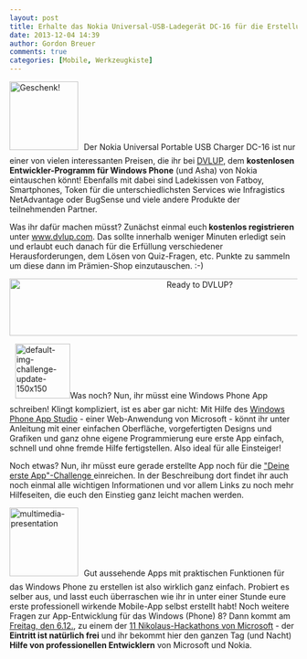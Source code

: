 ```yaml
---
layout: post
title: Erhalte das Nokia Universal-USB-Ladegerät DC-16 für die Erstellung deiner ersten Windows Phone App!
date: 2013-12-04 14:39
author: Gordon Breuer
comments: true
categories: [Mobile, Werkzeugkiste]
---
```

<img class="alignleft  wp-image-6946" style="margin-right: 10px; margin-bottom: 10px;" alt="Geschenk!" src="http://anheledirwp.blob.core.windows.net/wordpress/2013/11/Gift-01-150x150.png" width="120" height="120" />Der Nokia Universal Portable USB Charger DC-16 ist nur einer von vielen interessanten Preisen, die ihr bei <a href="http://www.dvlup.com/anheledir/invite" target="_blank">DVLUP</a>, dem <strong>kostenlosen Entwickler-Programm für Windows Phone</strong> (und Asha) von Nokia eintauschen könnt! Ebenfalls mit dabei sind Ladekissen von Fatboy, Smartphones, Token für die unterschiedlichsten Services wie Infragistics NetAdvantage oder BugSense und viele andere Produkte der teilnehmenden Partner.

Was ihr dafür machen müsst? Zunächst einmal euch<strong> kostenlos registrieren</strong> unter <a title="DVLUP" href="http://www.dvlup.com/anheledir/invite" target="_blank">www.dvlup.com</a>. Das sollte innerhalb weniger Minuten erledigt sein und erlaubt euch danach für die Erfüllung verschiedener Herausforderungen, dem Lösen von Quiz-Fragen, etc. Punkte zu sammeln um diese dann im Prämien-Shop einzutauschen. :-)
<p style="text-align: center;"><a href="http://www.dvlup.com/anheledir/invite"><img class="aligncenter" alt="Ready to DVLUP?" src="http://anheledirwp.blob.core.windows.net/wordpress/2013/10/65858.jpg" width="650" height="100" /></a></p>
<img class="alignright" style="margin-left: 10px; margin-bottom: 10px;" alt="default-img-challenge-update-150x150" src="http://anheledirwp.blob.core.windows.net/wordpress/2013/10/default-img-challenge-update-150x150.png" width="96" height="96" />Was noch? Nun, ihr müsst eine Windows Phone App schreiben! Klingt kompliziert, ist es aber gar nicht: Mit Hilfe des <a title="Windows Phone App Studio (BETA)" href="http://apps.windowsstore.com/default.htm" target="_blank">Windows Phone App Studio</a> - einer Web-Anwendung von Microsoft - könnt ihr unter Anleitung mit einer einfachen Oberfläche, vorgefertigten Designs und Grafiken und ganz ohne eigene Programmierung eure erste App einfach, schnell und ohne fremde Hilfe fertigstellen. Also ideal für alle Einsteiger!

Noch etwas? Nun, ihr müsst eure gerade erstellte App noch für die <a title="&quot;Deine Erste App&quot;-Challenge auf DVLUP" href="http://www.dvlup.com/Challenge/307" target="_blank">"Deine erste App"-Challenge </a>einreichen. In der Beschreibung dort findet ihr auch noch einmal alle wichtigen Informationen und vor allem Links zu noch mehr Hilfeseiten, die euch den Einstieg ganz leicht machen werden.

<img class="alignleft  wp-image-6426" style="margin-right: 10px; margin-bottom: 10px;" alt="multimedia-presentation" src="http://anheledirwp.blob.core.windows.net/wordpress/2011/07/multimedia-presentation-150x150.gif" width="120" height="120" />Gut aussehende Apps mit praktischen Funktionen für das Windows Phone zu erstellen ist also wirklich ganz einfach. Probiert es selber aus, und lasst euch überraschen wie ihr in unter einer Stunde eure erste professionell wirkende Mobile-App selbst erstellt habt! Noch weitere Fragen zur App-Entwicklung für das Windows (Phone) 8? Dann kommt am <a title="Nikolaus Hackathon für Windows und Windows Phone Apps" href="http://gordon-breuer.de/termine/termin/nikolaus-hackathon-fuer-windows-und-windows-phone-apps/">Freitag, den 6.12.</a>, zu einem der <a title="An Nikolaus wird gecoded!" href="http://gordon-breuer.de/2013/11/nikolaus-hackathons-zu-windows-phone-und-windows-8-in-ganz-deutschland/">11 Nikolaus-Hackathons von Microsoft</a> - der <strong>Eintritt ist natürlich frei</strong> und ihr bekommt hier den ganzen Tag (und Nacht) <strong>Hilfe von professionellen Entwicklern</strong> von Microsoft und Nokia.

&nbsp;
